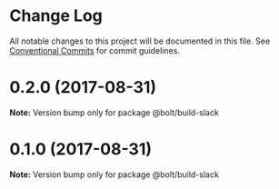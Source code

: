 # Change Log

All notable changes to this project will be documented in this file.
See [Conventional Commits](https://conventionalcommits.org) for commit guidelines.

<a name="0.2.0"></a>
# 0.2.0 (2017-08-31)




**Note:** Version bump only for package @bolt/build-slack

<a name="0.1.0"></a>
# 0.1.0 (2017-08-31)




**Note:** Version bump only for package @bolt/build-slack
